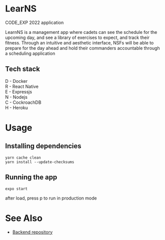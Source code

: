 # LearNS

CODE_EXP 2022 application

LearnNS is a management app where cadets can see the schedule for the upcoming day, and see a library of exercises to expect, and track their fitness.
Through an intuitive and aesthetic interface, NSFs will be able to prepare for the day ahead and hold their commanders accountable through a scheduling application

## Tech stack

D - Docker  
R - React Native  
E - Expressjs  
N - Nodejs  
C - CockroachDB  
H - Heroku

# Usage

## Installing dependencies

```
yarn cache clean
yarn install --update-checksums
```

## Running the app

```
expo start
```

after load, press p to run in production mode

# See Also

- [Backend repository](https://github.com/Capseeyool/code-exp-2022-backend)

